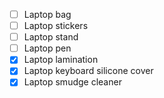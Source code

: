 - [ ] Laptop bag
- [ ] Laptop stickers
- [ ] Laptop stand
- [ ] Laptop pen
- [x] Laptop lamination
- [x] Laptop keyboard silicone cover
- [x] Laptop smudge cleaner